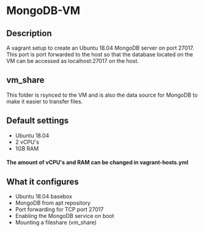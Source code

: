 # MongoDB-VM
## Description
A vagrant setup to create an Ubuntu 18.04 MongoDB server on port 27017. This port is port forwarded to the host so that the database located on the VM can be accessed as localhost:27017 on the host.

## vm_share
This folder is rsynced to the VM and is also the data source for MongoDB to make it easier to transfer files.

## Default settings
- Ubuntu 18.04
- 2 vCPU's
- 1GB RAM

#### The amount of vCPU's and RAM can be changed in vagrant-hosts.yml

## What it configures
- Ubuntu 18.04 basebox
- MongoDB from apt repository
- Port forwarding for TCP port 27017
- Enabling the MongoDB service on boot
- Mounting a fileshare (vm_share)
